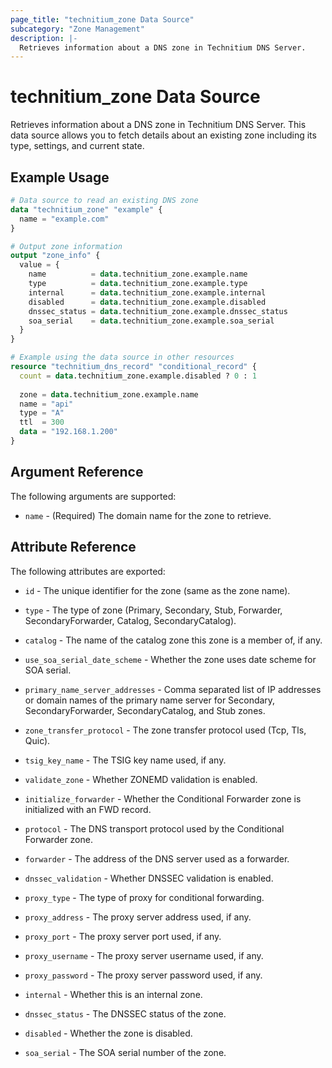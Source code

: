 ```yaml
---
page_title: "technitium_zone Data Source"
subcategory: "Zone Management"
description: |-
  Retrieves information about a DNS zone in Technitium DNS Server.
---
```


# technitium_zone Data Source

Retrieves information about a DNS zone in Technitium DNS Server. This data source allows you to fetch details about an existing zone including its type, settings, and current state.

## Example Usage

```terraform
# Data source to read an existing DNS zone
data "technitium_zone" "example" {
  name = "example.com"
}

# Output zone information
output "zone_info" {
  value = {
    name          = data.technitium_zone.example.name
    type          = data.technitium_zone.example.type
    internal      = data.technitium_zone.example.internal
    disabled      = data.technitium_zone.example.disabled
    dnssec_status = data.technitium_zone.example.dnssec_status
    soa_serial    = data.technitium_zone.example.soa_serial
  }
}

# Example using the data source in other resources
resource "technitium_dns_record" "conditional_record" {
  count = data.technitium_zone.example.disabled ? 0 : 1
  
  zone = data.technitium_zone.example.name
  name = "api"
  type = "A"
  ttl  = 300
  data = "192.168.1.200"
}
```

## Argument Reference

The following arguments are supported:

* `name` - (Required) The domain name for the zone to retrieve.

## Attribute Reference

The following attributes are exported:

* `id` - The unique identifier for the zone (same as the zone name).

* `type` - The type of zone (Primary, Secondary, Stub, Forwarder, SecondaryForwarder, Catalog, SecondaryCatalog).

* `catalog` - The name of the catalog zone this zone is a member of, if any.

* `use_soa_serial_date_scheme` - Whether the zone uses date scheme for SOA serial.

* `primary_name_server_addresses` - Comma separated list of IP addresses or domain names of the primary name server for Secondary, SecondaryForwarder, SecondaryCatalog, and Stub zones.

* `zone_transfer_protocol` - The zone transfer protocol used (Tcp, Tls, Quic).

* `tsig_key_name` - The TSIG key name used, if any.

* `validate_zone` - Whether ZONEMD validation is enabled.

* `initialize_forwarder` - Whether the Conditional Forwarder zone is initialized with an FWD record.

* `protocol` - The DNS transport protocol used by the Conditional Forwarder zone.

* `forwarder` - The address of the DNS server used as a forwarder.

* `dnssec_validation` - Whether DNSSEC validation is enabled.

* `proxy_type` - The type of proxy for conditional forwarding.

* `proxy_address` - The proxy server address used, if any.

* `proxy_port` - The proxy server port used, if any.

* `proxy_username` - The proxy server username used, if any.

* `proxy_password` - The proxy server password used, if any.

* `internal` - Whether this is an internal zone.

* `dnssec_status` - The DNSSEC status of the zone.

* `disabled` - Whether the zone is disabled.

* `soa_serial` - The SOA serial number of the zone.